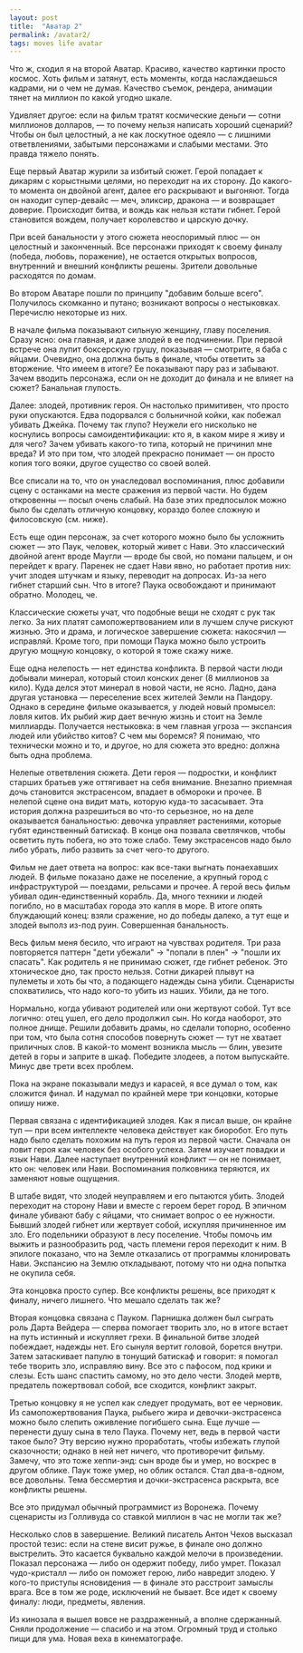```yaml
---
layout: post
title:  "Аватар 2"
permalink: /avatar2/
tags: moves life avatar
---
```


Что ж, сходил я на второй Аватар. Красиво, качество картинки просто космос. Хоть фильм и затянут, есть моменты, когда наслаждаешься кадрами, ни о чем не думая. Качество съемок, рендера, анимации тянет на миллион по какой угодно шкале.

Удивляет другое: если на фильм тратят космические деньги — сотни миллионов долларов, — то почему нельзя написать хороший сценарий? Чтобы он был целостный, а не как лоскутное одеяло — с лишними ответвлениями, забытыми персонажами и слабыми местами. Это правда тяжело понять.

Еще первый Аватар журили за избитый сюжет. Герой попадает к дикарям с корыстными целями, но переходит на их сторону. До какого-то момента он двойной агент, далее его раскрывают и выгоняют. Тогда он находит супер-девайс — меч, эликсир, дракона — и возвращает доверие. Происходит битва, и вождь как нельзя кстати гибнет. Герой становится вождем, получает королевство и царскую дочку.

При всей банальности у этого сюжета неоспоримый плюс — он целостный и законченный. Все персонажи приходят к своему финалу (победа, любовь, поражение), не остается открытых вопросов, внутренний и внешний конфликты решены. Зрители довольные расходятся по домам.

Во втором Аватаре пошли по принципу "добавим больше всего". Получилось скомканно и путано; возникают вопросы о нестыковках. Перечислю некоторые из них.

В начале фильма показывают сильную женщину, главу поселения. Сразу ясно: она главная, и даже злодей в ее подчинении. При первой встрече она лупит боксерскую грушу, показывая — смотрите, я баба с яйцами. Очевидно, она должна быть в финале, чтобы ответить за вторжение. Что имеем в итоге? Ее показывают пару раз и забывают. Зачем вводить персонажа, если он не доходит до финала и не влияет на сюжет? Банальная глупость.

Далее: злодей, противник героя. Он настолько примитивен, что просто руки опускаются. Едва подорвался с больничной койки, как побежал убивать Джейка. Почему так глупо? Неужели его нисколько не коснулись вопросы самоидентификации: кто я, в каком мире я живу и для чего? Зачем убивать какого-то типа, который не причинил мне вреда? И это при том, что злодей прекрасно понимает — он просто копия того вояки, другое существо со своей волей.

Все списали на то, что он унаследовал воспоминания, плюс добавили сцену с останками на месте сражения из первой части. Но будем откровенны — посыл очень слабый. На базе этих предпосылок можно было бы сделать отличную концовку, кораздо более сложную и филосовскую (см. ниже).

Есть еще один персонаж, за счет которого можно было бы усложнить сюжет — это Паук, человек, который живет с Нави. Это классический двойной агент вроде Маугли — вроде бы свой, но помани пальцем, и он перейдет к врагу. Паренек не сдает Нави явно, но работает против них: учит злодея штучкам и языку, переводит на допросах. Из-за него гибнет старший сын. Что в итоге? Паука освобождают и принимают обратно. Молодец, че.

Классические сюжеты учат, что подобные вещи не сходят с рук так легко. За них платят самопожертвованием или в лучшем случе рискуют жизнью. Это и драма, и логическое завершение сюжета: накосячил — исправляй. Кроме того, при помощи Паука можно было устроить другую мощную концовку, о которой я тоже скажу ниже.

Еще одна нелепость — нет единства конфликта. В первой части люди добывали минерал, который стоил конских денег (8 миллионов за кило). Куда делся этот минерал в новой части, не ясно. Ладно, дана другая установка — переселение всех жителей Земли на Пандору. Однако в середине фильме оказывается, у людей новый промысел: ловля китов. Их рыбий жир дает вечную жизнь и стоит на Земле миллиарды. Получается нестыковка: в чем главная угроза — экспансия людей или убийство китов? С чем мы боремся? Я понимаю, что технически можно и то, и другое, но для сюжета это вредно: должна быть одна проблема.

Нелепые ответвления сюжета. Дети героя — подростки, и конфликт старших братьев уже оттягивает на себя внимание. Внезапно приемная дочь становится экстрасенсом, впадает в обмороки и прочее. В нелепой сцене она видит мать, которую куда-то засасывает. Эта история должна разрешиться во что-то серьезное, но на деле оказывается банальностью: девочка управляет растениями, которые губят единственный батискаф. В конце она позвала светлячков, чтобы осветить путь побега, но это тоже слабо. Тему экстрасенсов надо было либо убрать, либо развить за счет чего-то другого.

Фильм не дает ответа на вопрос: как все-таки выгнать понаехавших людей. В фильме показано даже не поселение, а крупный город с инфраструктурой — поездами, рельсами и прочее. А герой весь фильм убивал один-единственный корабль. Да, много техники и людей погибло, но в масштабах города это капля в море. В итоге опять блуждающий конец: взяли сражение, но до победы далеко, а тут еще и злодей выполз из-под руин. Совершенная банальность.

Весь фильм меня бесило, что играют на чувствах родителя. Три раза повторяется паттерн "дети убежали" -> "попали в плен" -> "пошли их спасать". Как родитель я не принимаю сюжет, где гибнет ребенок. Это хтоническое дно, так просто нельзя. Сотни дикарей плывут на пулеметы и хоть бы что, а подающего надежды сына убили. Сценаристы спохватились, что надо кого-то убить из наших. Убили, да не того.

Нормально, когда убивают родителей или они жертвуют собой. Тут все логично: отец ушел, его дело продолжил сын. Но когда наоборот, это полное днище. Решили добавить драмы, но сделали топорно, особенно при том, что была сотня способов повернуть сюжет — тут не хватает приличных слов. В какой-то момент возникла мысль — блин, увезите детей в горы и заприте в шкаф. Победите злодеев, а потом выпускайте. Минус две трети всех проблем.

Пока на экране показывали медуз и карасей, я все думал о том, как сложится финал. И надумал по крайней мере три концовки, которые опишу ниже.

Первая связана с идентификацией злодея. Как я писал выше, он крайне туп — при всем интеллекте человека действует как биоробот. Его путь надо было сделать похожим на путь героя из первой части. Сначала он ловит героя как человек без особого успеха. Затем изучает повадки и язык Нави. Далее наступает внутренний конфликт — он не понимает, кто он: человек или Нави. Воспоминания полковника теряются, их заменяют новые ощущения.

В штабе видят, что злодей неуправляем и его пытаются убить. Злодей переходит на сторону Нави и вместе с героем берет город. В эпичном финале убивают бабу с яйцами, что снимает вопрос о ее нужности. Бывший злодей гибнет или жертвует собой, искупляя причиненное им зло. Его подельники образуют в лесу поселение. Чтобы помочь им выжить и разнообразить род, часть племени героя переходит к ним. В эпилоге показано, что на Земле отказались от программы клонировать Нави. Экспансию на Землю откладывают, потому что ни одна попытка не окупила себя.

Эта концовка просто супер. Все конфликты решены, все приходят к финалу, ничего лишнего. Что мешало сделать так же?

Вторая концовка связана с Пауком. Парнишка должен был сыграть роль Дарта Вейдера — сперва помогает творить зло, но в итоге встает на путь истинный и искупляет грехи. В финальной битве злодей побеждает, надежды нет. Его сынуля вертит головой, борется внутри. Затем затаскивает папулю в тонущий батискаф и говорит: я помогал тебе творить зло, исправляю вину. Все это с пафосом, под крики и слезы. Есть шанс спастить самому, но это дело чести. Злодей мертв, предатель пожертвовал собой, все сходится, конфликт закрыт.

Третью концовку я не успел как следует продумать, вот ее черновик. Из самопожертвования Паука, рыбьего жира и девочки-экстрасенса можно было слепить оживление погибшего сына. Еще лучше — перенести душу сына в тело Паука. Почему нет, ведь в первой части такое было? Эту версию нужно проработать, чтобы избежать глупой сказочности; однако в ней нет ничего, что противоречит фильму. Замечу, что это тоже хеппи-энд: сын вроде бы и умер, но воскрес в другом облике. Паук тоже умер, но облик остался. Стал два-в-одном, все довольны. Тема бессмертия и дочки-экстрасенса раскрыта, все конфликты решены.

Все это придумал обычный программист из Воронежа. Почему сценаристы из Голливуда со ставкой миллион в час не могли так же?

Несколько слов в завершение. Великий писатель Антон Чехов высказал простой тезис: если на стене висит ружье, в финале оно должно выстрелить. Это касается буквально каждой мелочи в произведении. Показал персонажа — либо он одержит победу, либо умрет. Показал чудо-кристалл — либо он поможет герою, либо навредит злодею. У кого-то приступы ясновидения — в финале это расстроит замыслы врага. Все в том же роде, исключений не бывает. Все идет к своему финалу: люди, предметы, явления.

Из кинозала я вышел вовсе не раздраженный, а вполне сдержанный. Сняли продолжение — спасибо и на этом. Огромный труд и столько пищи для ума. Новая веха в кинематографе.
